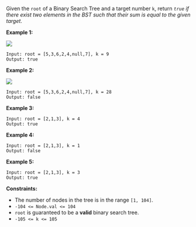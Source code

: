 Given the `root` of a Binary Search Tree and a target number `k`, return
_`true` if there exist two elements in the BST such that their sum is equal to
the given target_.



**Example 1:**

![](https://assets.leetcode.com/uploads/2020/09/21/sum_tree_1.jpg)

    
    
    Input: root = [5,3,6,2,4,null,7], k = 9
    Output: true
    

**Example 2:**

![](https://assets.leetcode.com/uploads/2020/09/21/sum_tree_2.jpg)

    
    
    Input: root = [5,3,6,2,4,null,7], k = 28
    Output: false
    

**Example 3:**

    
    
    Input: root = [2,1,3], k = 4
    Output: true
    

**Example 4:**

    
    
    Input: root = [2,1,3], k = 1
    Output: false
    

**Example 5:**

    
    
    Input: root = [2,1,3], k = 3
    Output: true
    



**Constraints:**

  * The number of nodes in the tree is in the range `[1, 104]`.
  * `-104 <= Node.val <= 104`
  * `root` is guaranteed to be a **valid** binary search tree.
  * `-105 <= k <= 105`

